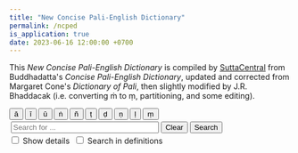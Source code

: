 ```yaml
---
title: "New Concise Pali-English Dictionary"
permalink: /ncped
is_application: true
date: 2023-06-16 12:00:00 +0700
---
```


This *New Concise Pali-English Dictionary* is compiled by [SuttaCentral](https://suttacentral.net) from Buddhadatta's *Concise Pali-English Dictionary*, updated and corrected from Margaret Cone's *Dictionary of Pali*, then slightly modified by J.R. Bhaddacak (i.e. converting ṁ to ṃ, partitioning, and some editing).

<div>
<span style="font-size:0.8em;">
<button style="padding-left:0.5em;padding-right:0.5em;" onClick="insertChar('ā');">ā</button>
<button style="padding-left:0.5em;padding-right:0.5em;" onClick="insertChar('ī');">ī</button>
<button style="padding-left:0.5em;padding-right:0.5em;" onClick="insertChar('ū');">ū</button>
<button style="padding-left:0.5em;padding-right:0.5em;" onClick="insertChar('ṅ');">ṅ</button>
<button style="padding-left:0.5em;padding-right:0.5em;" onClick="insertChar('ñ');">ñ</button>
<button style="padding-left:0.5em;padding-right:0.5em;" onClick="insertChar('ṭ');">ṭ</button>
<button style="padding-left:0.5em;padding-right:0.5em;" onClick="insertChar('ḍ');">ḍ</button>
<button style="padding-left:0.5em;padding-right:0.5em;" onClick="insertChar('ṇ');">ṇ</button>
<button style="padding-left:0.5em;padding-right:0.5em;" onClick="insertChar('ḷ');">ḷ</button>
<button style="padding-left:0.5em;padding-right:0.5em;" onClick="insertChar('ṃ');">ṃ</button>
</span>
</div>
<div style="padding: 3px">
<input type="text" id="textinput" placeholder="Search for ..." size="30">&nbsp;<span><button onClick="wordClear();">Clear</button>&nbsp;<button onClick="search();">Search</button></span>
</div>
<div>
<span><input type="checkbox" id="showdetails" onChange="search();">&nbsp;<label for="showdetails">Show details</label>&nbsp;&nbsp;<input type="checkbox" id="findindef" onChange="search();">&nbsp;<label for="findindef">Search in definitions</label></span>
<span class="label" id="wordcount" style="display:none;"></span>
<span class="label label-yellow" id="searching" style="display:none;">Searching ...</span>
</div>
<p id="dictresult"></p>
<script>
let ncped_url = "/assets/ncped";
let blockquote_class = "";
</script>
<script src="/assets/js/ncped.js"></script>
